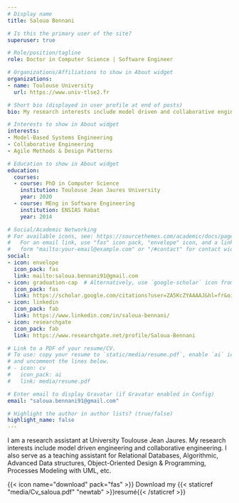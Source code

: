 ```yaml
---
# Display name
title: Saloua Bennani

# Is this the primary user of the site?
superuser: true

# Role/position/tagline
role: Doctor in Computer Science | Software Engineer

# Organizations/Affiliations to show in About widget
organizations:
- name: Toulouse University
  url: https://www.univ-tlse2.fr

# Short bio (displayed in user profile at end of posts)
bio: My research interests include model driven and collaborative engineering.

# Interests to show in About widget
interests:
- Model-Based Systems Engineering
- Collaborative Engineering
- Agile Methods & Design Patterns

# Education to show in About widget
education:
  courses:
  - course: PhD in Computer Science
    institution: Toulouse Jean Jaures University
    year: 2020
  - course: MEng in Software Engineering
    institution: ENSIAS Rabat
    year: 2014

# Social/Academic Networking
# For available icons, see: https://sourcethemes.com/academic/docs/page-builder/#icons
#   For an email link, use "fas" icon pack, "envelope" icon, and a link in the
#   form "mailto:your-email@example.com" or "/#contact" for contact widget.
social:
- icon: envelope
  icon_pack: fas
  link: mailto:saloua.bennani91@gmail.com
- icon: graduation-cap  # Alternatively, use `google-scholar` icon from `ai` icon pack
  icon_pack: fas
  link: https://scholar.google.com/citations?user=ZA5KcZYAAAAJ&hl=fr&oi=ao
- icon: linkedin
  icon_pack: fab
  link: https://www.linkedin.com/in/saloua-bennani/
- icon: researchgate
  icon_pack: fab
  link: https://www.researchgate.net/profile/Saloua-Bennani

# Link to a PDF of your resume/CV.
# To use: copy your resume to `static/media/resume.pdf`, enable `ai` icons in `params.toml`,
# and uncomment the lines below.
# - icon: cv
#   icon_pack: ai
#   link: media/resume.pdf

# Enter email to display Gravatar (if Gravatar enabled in Config)
email: "saloua.bennani91@gmail.com"

# Highlight the author in author lists? (true/false)
highlight_name: false
---
```


I am a research assistant at University Toulouse Jean Jaures. My research interests include model driven engineering and collaborative engineering. I also serve as a teaching assistant for Relational Databases, Algorithmic, Advanced Data structures, Object-Oriented Design & Programming, Processes Modeling with UML, etc.



{{< icon name="download" pack="fas" >}} Download my {{< staticref "media/Cv_saloua.pdf" "newtab" >}}resumé{{< /staticref >}}
